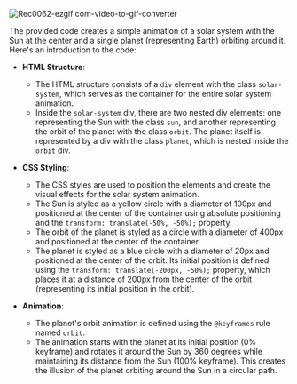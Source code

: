 
![Rec0062-ezgif com-video-to-gif-converter](https://github.com/HodaSedighi/Solar-System-Animation/assets/34411345/fe238e0f-3e81-4418-a42b-c58e58ca5d91)



The provided code creates a simple animation of a solar system with the Sun at the center and a single planet (representing Earth) orbiting around it. Here's an introduction to the code:

- **HTML Structure**:
  - The HTML structure consists of a `div` element with the class `solar-system`, which serves as the container for the entire solar system animation.
  - Inside the `solar-system` div, there are two nested div elements: one representing the Sun with the class `sun`, and another representing the orbit of the planet with the class `orbit`. The planet itself is represented by a div with the class `planet`, which is nested inside the `orbit` div.

- **CSS Styling**:
  - The CSS styles are used to position the elements and create the visual effects for the solar system animation.
  - The Sun is styled as a yellow circle with a diameter of 100px and positioned at the center of the container using absolute positioning and the `transform: translate(-50%, -50%);` property.
  - The orbit of the planet is styled as a circle with a diameter of 400px and positioned at the center of the container.
  - The planet is styled as a blue circle with a diameter of 20px and positioned at the center of the orbit. Its initial position is defined using the `transform: translate(-200px, -50%);` property, which places it at a distance of 200px from the center of the orbit (representing its initial position in the orbit).

- **Animation**:
  - The planet's orbit animation is defined using the `@keyframes` rule named `orbit`.
  - The animation starts with the planet at its initial position (0% keyframe) and rotates it around the Sun by 360 degrees while maintaining its distance from the Sun (100% keyframe). This creates the illusion of the planet orbiting around the Sun in a circular path.
